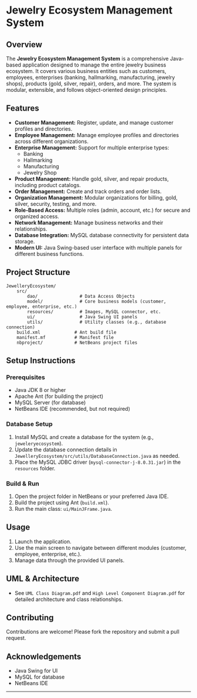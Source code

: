 
# Jewelry Ecosystem Management System

## Overview

The **Jewelry Ecosystem Management System** is a comprehensive Java-based application designed to manage the entire jewelry business ecosystem. It covers various business entities such as customers, employees, enterprises (banking, hallmarking, manufacturing, jewelry shops), products (gold, silver, repair), orders, and more. The system is modular, extensible, and follows object-oriented design principles.

## Features

- **Customer Management:** Register, update, and manage customer profiles and directories.
- **Employee Management:** Manage employee profiles and directories across different organizations.
- **Enterprise Management:** Support for multiple enterprise types:
	- Banking
	- Hallmarking
	- Manufacturing
	- Jewelry Shop
- **Product Management:** Handle gold, silver, and repair products, including product catalogs.
- **Order Management:** Create and track orders and order lists.
- **Organization Management:** Modular organizations for billing, gold, silver, security, testing, and more.
- **Role-Based Access:** Multiple roles (admin, account, etc.) for secure and organized access.
- **Network Management:** Manage business networks and their relationships.
- **Database Integration:** MySQL database connectivity for persistent data storage.
- **Modern UI:** Java Swing-based user interface with multiple panels for different business functions.

## Project Structure

```
JewelleryEcosystem/
	src/
		dao/                # Data Access Objects
		model/              # Core business models (customer, employee, enterprise, etc.)
		resources/          # Images, MySQL connector, etc.
		ui/                 # Java Swing UI panels
		utils/              # Utility classes (e.g., database connection)
	build.xml             # Ant build file
	manifest.mf           # Manifest file
	nbproject/            # NetBeans project files
```

## Setup Instructions

### Prerequisites

- Java JDK 8 or higher
- Apache Ant (for building the project)
- MySQL Server (for database)
- NetBeans IDE (recommended, but not required)

### Database Setup

1. Install MySQL and create a database for the system (e.g., `jeweleryecosystem`).
2. Update the database connection details in `JewelleryEcosystem/src/utils/DatabaseConnection.java` as needed.
3. Place the MySQL JDBC driver (`mysql-connector-j-8.0.31.jar`) in the `resources` folder.

### Build & Run

1. Open the project folder in NetBeans or your preferred Java IDE.
2. Build the project using Ant (`build.xml`).
3. Run the main class: `ui/MainJFrame.java`.

## Usage

1. Launch the application.
2. Use the main screen to navigate between different modules (customer, employee, enterprise, etc.).
3. Manage data through the provided UI panels.

## UML & Architecture

- See `UML Class Diagram.pdf` and `High Level Component Diagram.pdf` for detailed architecture and class relationships.

## Contributing

Contributions are welcome! Please fork the repository and submit a pull request.

## Acknowledgements

- Java Swing for UI
- MySQL for database
- NetBeans IDE

---
